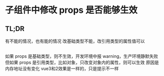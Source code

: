 # 子组件中修改 props 是否能够生效

## TL;DR
有不能的情况，也有能的情况
改基础类型不能，改引用类型的属性值可以

##
如果 props 是基础类型，则不生效，开发环境中报 warning，生产环境静默失败
但如果 props 是引用类型，比如对象，只改变对象内的属性，则可以生效
原因是内存地址没有变化
vue3和2效果是一样的，只是提示不一样